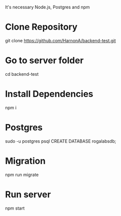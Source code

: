 It's necessary Node.js, Postgres and npm

# Clone Repository
git clone https://github.com/HarnonA/backend-test.git

# Go to server folder
cd backend-test

# Install Dependencies
npm i

# Postgres
sudo -u postgres psql
CREATE DATABASE rogalabsdb;

# Migration
npm run migrate

# Run server
npm start




